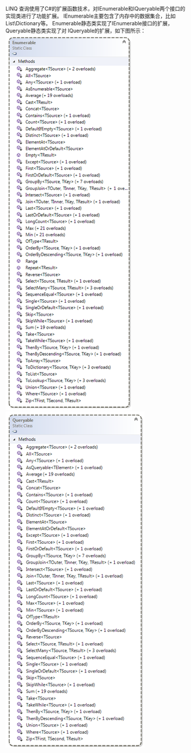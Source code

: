 LINQ 查询使用了C#的扩展函数技术，对IEnumerable和IQueryable两个接口的实现类进行了功能扩展。
IEnumerable<T>主要包含了内存中的数据集合，比如List\Dictionary等。
Enumerable静态类实现了IEnumerable接口的扩展，Queryable静态类实现了对 IQueryable的扩展，如下图所示：
![](/CSharp/LINQ/images/Enumerable.png)![](/CSharp/LINQ/images/queryable.png)
